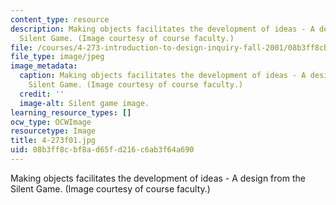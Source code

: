 ```yaml
---
content_type: resource
description: Making objects facilitates the development of ideas - A design from the
  Silent Game. (Image courtesy of course faculty.)
file: /courses/4-273-introduction-to-design-inquiry-fall-2001/08b3ff8cbf8ad65fd216c6ab3f64a690_4-273f01.jpg
file_type: image/jpeg
image_metadata:
  caption: Making objects facilitates the development of ideas - A design from the
    Silent Game. (Image courtesy of course faculty.)
  credit: ''
  image-alt: Silent game image.
learning_resource_types: []
ocw_type: OCWImage
resourcetype: Image
title: 4-273f01.jpg
uid: 08b3ff8c-bf8a-d65f-d216-c6ab3f64a690
---
```

Making objects facilitates the development of ideas - A design from the Silent Game. (Image courtesy of course faculty.)

